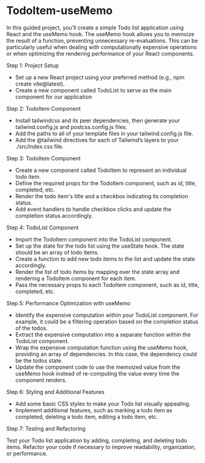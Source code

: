 # TodoItem-useMemo

In this guided project, you'll create a
simple Todo list application using React
and the useMemo hook. The useMemo hook
allows you to memoize the result of a
function, preventing unnecessary re-evaluations.
This can be particularly useful when dealing
with computationally expensive operations
or when optimizing the rendering
performance of your React components.

Step 1: Project Setup

-  Set up a new React project using 
your preferred method (e.g., npm create vite@latest).
-  Create a new component called TodoList
to serve as the main component for our application

Step 2: TodoItem Component

- Install tailwindcss and its peer dependencies, then generate your tailwind.config.js and postcss.config.js files.
- Add the paths to all of your template files in your tailwind.config.js file.
- Add the @tailwind directives for each of Tailwind’s layers to your ./src/index.css file.

Step 3: TodoItem Component

-  Create a new component called TodoItem
to represent an individual todo item.
-  Define the required props for the TodoItem
component, such as id, title, completed, etc.
-  Render the todo item's title and a 
checkbox indicating its completion status.
-  Add event handlers to handle checkbox clicks
and update the completion status accordingly.

Step 4: TodoList Component

-  Import the TodoItem component into
the TodoList component.
-  Set up the state for the todo list using
the useState hook. The state should
be an array of todo items.
-  Create a function to add new todo items
to the list and update the state accordingly.
-  Render the list of todo items by mapping
over the state array and rendering a
TodoItem component for each item.
-  Pass the necessary props to each TodoItem
component, such as id, title, completed, etc.

Step 5: Performance Optimization with useMemo

-  Identify the expensive computation within
your TodoList component. For example,
it could be a filtering operation based 
on the completion status of the todos.
-  Extract the expensive computation into a
separate function within the TodoList component.
-  Wrap the expensive computation function using
the useMemo hook, providing an array of
dependencies. In this case, the dependency
could be the todos state.
-  Update the component code to use the memoized
value from the useMemo hook instead
of re-computing the value every time
the component renders.

Step 6: Styling and Additional Features

-  Add some basic CSS styles to make
your Todo list visually appealing.
-  Implement additional features, such as
marking a todo item as completed,
deleting a todo item, editing a todo item, etc.

Step 7: Testing and Refactoring

Test your Todo list application by adding, 
completing, and deleting todo items.
Refactor your code if necessary to improve
readability, organization, or performance.
